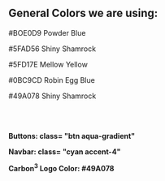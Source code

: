 ## General Colors we are using:
<p> #BOE0D9   Powder Blue </p>
<p> #5FAD56   Shiny Shamrock </p>
<p> #5FD17E   Mellow Yellow </p>
<p> #0BC9CD   Robin Egg Blue </p>
<p> #49A078   Shiny Shamrock </p>

<br></br>
<p><b> Buttons: class= "btn aqua-gradient" </b></p>
<p><b> Navbar: class= "cyan accent-4" </b></p>
<p><b> Carbon<sup>3</sup> Logo Color: #49A078 </b></p>
